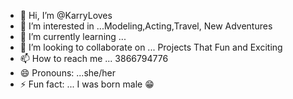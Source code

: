 - 👋 Hi, I’m @KarryLoves
- 👀 I’m interested in ...Modeling,Acting,Travel, New Adventures
- 🌱 I’m currently learning ...
- 💞️ I’m looking to collaborate on ... Projects That Fun and Exciting
- 📫 How to reach me ... 3866794776
- 😄 Pronouns: ...she/her
- ⚡ Fun fact: ... I was born male 😁

<!---
KarryLoves/KarryLoves is a ✨ special ✨ repository because its `README.md` (this file) appears on your GitHub profile.
You can click the Preview link to take a look at your changes.
--->
